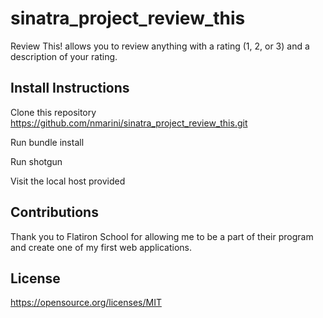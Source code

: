 # sinatra_project_review_this
Review This! allows you to review anything with a rating (1, 2, or 3) and a description of your rating.

Install Instructions
----------
Clone this repository https://github.com/nmarini/sinatra_project_review_this.git

Run bundle install

Run shotgun

Visit the local host provided



Contributions
-------------
Thank you to Flatiron School for allowing me to be a part of their program and create one of my first web applications.


License
-------
https://opensource.org/licenses/MIT
